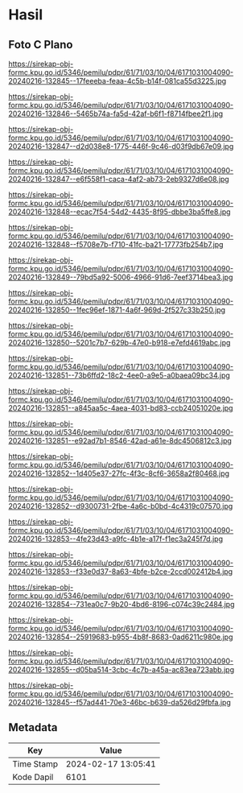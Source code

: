 # Hasil

## Foto C Plano

https://sirekap-obj-formc.kpu.go.id/5346/pemilu/pdpr/61/71/03/10/04/6171031004090-20240216-132845--17feeeba-feaa-4c5b-b14f-081ca55d3225.jpg

https://sirekap-obj-formc.kpu.go.id/5346/pemilu/pdpr/61/71/03/10/04/6171031004090-20240216-132846--5465b74a-fa5d-42af-b6f1-f8714fbee2f1.jpg

https://sirekap-obj-formc.kpu.go.id/5346/pemilu/pdpr/61/71/03/10/04/6171031004090-20240216-132847--d2d038e8-1775-446f-9c46-d03f9db67e09.jpg

https://sirekap-obj-formc.kpu.go.id/5346/pemilu/pdpr/61/71/03/10/04/6171031004090-20240216-132847--e6f558f1-caca-4af2-ab73-2eb9327d6e08.jpg

https://sirekap-obj-formc.kpu.go.id/5346/pemilu/pdpr/61/71/03/10/04/6171031004090-20240216-132848--ecac7f54-54d2-4435-8f95-dbbe3ba5ffe8.jpg

https://sirekap-obj-formc.kpu.go.id/5346/pemilu/pdpr/61/71/03/10/04/6171031004090-20240216-132848--f5708e7b-f710-41fc-ba21-17773fb254b7.jpg

https://sirekap-obj-formc.kpu.go.id/5346/pemilu/pdpr/61/71/03/10/04/6171031004090-20240216-132849--79bd5a92-5006-4966-91d6-7eef3714bea3.jpg

https://sirekap-obj-formc.kpu.go.id/5346/pemilu/pdpr/61/71/03/10/04/6171031004090-20240216-132850--1fec96ef-1871-4a6f-969d-2f527c33b250.jpg

https://sirekap-obj-formc.kpu.go.id/5346/pemilu/pdpr/61/71/03/10/04/6171031004090-20240216-132850--5201c7b7-629b-47e0-b918-e7efd4619abc.jpg

https://sirekap-obj-formc.kpu.go.id/5346/pemilu/pdpr/61/71/03/10/04/6171031004090-20240216-132851--73b6ffd2-18c2-4ee0-a9e5-a0baea09bc34.jpg

https://sirekap-obj-formc.kpu.go.id/5346/pemilu/pdpr/61/71/03/10/04/6171031004090-20240216-132851--a845aa5c-4aea-4031-bd83-ccb24051020e.jpg

https://sirekap-obj-formc.kpu.go.id/5346/pemilu/pdpr/61/71/03/10/04/6171031004090-20240216-132851--e92ad7b1-8546-42ad-a61e-8dc4506812c3.jpg

https://sirekap-obj-formc.kpu.go.id/5346/pemilu/pdpr/61/71/03/10/04/6171031004090-20240216-132852--1d405e37-27fc-4f3c-8cf6-3658a2f80468.jpg

https://sirekap-obj-formc.kpu.go.id/5346/pemilu/pdpr/61/71/03/10/04/6171031004090-20240216-132852--d9300731-2fbe-4a6c-b0bd-4c4319c07570.jpg

https://sirekap-obj-formc.kpu.go.id/5346/pemilu/pdpr/61/71/03/10/04/6171031004090-20240216-132853--4fe23d43-a9fc-4b1e-a17f-f1ec3a245f7d.jpg

https://sirekap-obj-formc.kpu.go.id/5346/pemilu/pdpr/61/71/03/10/04/6171031004090-20240216-132853--f33e0d37-8a63-4bfe-b2ce-2ccd002412b4.jpg

https://sirekap-obj-formc.kpu.go.id/5346/pemilu/pdpr/61/71/03/10/04/6171031004090-20240216-132854--731ea0c7-9b20-4bd6-8196-c074c39c2484.jpg

https://sirekap-obj-formc.kpu.go.id/5346/pemilu/pdpr/61/71/03/10/04/6171031004090-20240216-132854--25919683-b955-4b8f-8683-0ad6211c980e.jpg

https://sirekap-obj-formc.kpu.go.id/5346/pemilu/pdpr/61/71/03/10/04/6171031004090-20240216-132855--d05ba514-3cbc-4c7b-a45a-ac83ea723abb.jpg

https://sirekap-obj-formc.kpu.go.id/5346/pemilu/pdpr/61/71/03/10/04/6171031004090-20240216-132845--f57ad441-70e3-46bc-b639-da526d29fbfa.jpg


## Metadata

| Key        | Value               |
| ---------- | ------------------- |
| Time Stamp | 2024-02-17 13:05:41 |
| Kode Dapil | 6101                |




